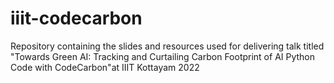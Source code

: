 # iiit-codecarbon
Repository containing the slides and resources used for delivering talk titled "Towards Green AI: Tracking and Curtailing Carbon Footprint of AI Python Code with CodeCarbon"at IIIT Kottayam 2022
